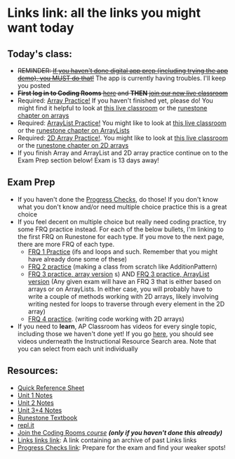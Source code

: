 # Links link: all the links you might want today

## Today's class:
* ~~REMINDER: [If you haven't done digital app prep (including trying the app demo), you MUST do that!](https://apcentral.collegeboard.org/about-ap-2021/updates/digital-exams/download-testing-app)~~ The app is currently having troubles. I'll keep you posted
* ~~**First log in to Coding Rooms** [here](https://app.codingrooms.com) and **THEN** [join our new live classroom](https://app.codingrooms.com/c-join/c/2fvnIP6gCmAg)~~
* Required: [Array Practice!](https://csawesome.runestone.academy/runestone/assignments/doAssignment?assignment_id=67882) If you haven't finished yet, please do! You might find it helpful to look at [this live classroom](https://app.codingrooms.com/c-join/c/2sU6YiD8fCxC) or the [runestone chapter on arrays](https://csawesome.runestone.academy/runestone/books/published/csawesome/Unit6-Arrays/toctree.html)
* Required: [ArrayList Practice!](https://csawesome.runestone.academy/runestone/assignments/doAssignment?assignment_id=68479) You might like to look at [this live classroom](https://app.codingrooms.com/c-join/c/qfPlbysPpkC1) or the [runestone chapter on ArrayLists](https://csawesome.runestone.academy/runestone/books/published/csawesome/Unit7-ArrayList/toctree.html)
* Required: [2D Array Practice!](https://csawesome.runestone.academy/runestone/assignments/doAssignment?assignment_id=68727). You might like to look at [this live classroom](https://app.codingrooms.com/c-join/c/2fvnIP6gCmAg) or the [runestone chapter on 2D arrays](https://csawesome.runestone.academy/runestone/books/published/csawesome/Unit8-2DArray/toctree.html)
* If you finish Array and ArrayList and 2D array practice continue on to the Exam Prep section below! Exam is 13 days away!
## Exam Prep
- If you haven't done the [Progress Checks](https://gist.github.com/mrDonoghue/c653915e0baa63fc2b65a6278dc7a190), do those! If you don't know what you don't know and/or need multiple choice practice this is a great choice
- If you feel decent on multiple choice but really need coding practice, try some FRQ practice instead. For each of the below bullets, I'm linking to the first FRQ on Runestone for each type. If you move to the next page, there are more FRQ of each type.
   - [FRQ 1 Practice](https://csawesome.runestone.academy/runestone/books/published/csawesome/Unit4-Iteration/FRQcalendar.html) (ifs and loops and such. Remember that you might have already done some of these)
   - [FRQ 2 practice](https://csawesome.runestone.academy/runestone/books/published/csawesome/Unit5-Writing-Classes/FRQstepTracker.html) (making a class from scratch like AdditionPattern)
   - [FRQ 3 practice, array version](https://csawesome.runestone.academy/runestone/books/published/csawesome/Unit6-Arrays/topic-6-4-array-algorithms.html) s) AND [FRQ 3 practice, ArrayList version](https://csawesome.runestone.academy/runestone/books/published/csawesome/Unit7-ArrayList/topic-7-4-arraylist-algorithms.html) (Any given exam will have an FRQ 3 that is either based on arrays or on ArrayLists. In either case, you will probably have to write a couple of methods working with 2D arrays, likely involving writing nested for loops to traverse through every element in the 2D array)
   - [FRQ 4 practice](https://csawesome.runestone.academy/runestone/books/published/csawesome/Unit8-2DArray/grayImageA.html). (writing code working with 2D arrays)
- If you need to **learn**, AP Classroom has videos for every single topic, including those we haven't done yet! If you go [here](https://apclassroom.collegeboard.org/8/home), you should see videos underneath the Instructional Resource Search area. Note that you can select from each unit individually


## Resources:
* [Quick Reference Sheet]( https://apcentral.collegeboard.org/pdf/ap-computer-science-a-java-quick-reference.pdf?course=ap-computer-science-a )
* [Unit 1 Notes](https://gist.github.com/mrDonoghue/6f097b0a542598d27c27f7adec5c568c)
* [Unit 2 Notes](https://gist.github.com/mrDonoghue/c66799d9887dddb1d86710d9bade8a14)
* [Unit 3+4 Notes](https://gist.github.com/mrDonoghue/584d61a03c362bd0efad5aaf09d12e5a)
* [Runestone Textbook](https://csawesome.runestone.academy/runestone/books/published/csawesome/index.html)
* [repl.it](https://repl.it/~)
* [Join the Coding Rooms *course*](https://app.codingrooms.com/management/courses/join-by-code/UP8Wz3o1) ***(only if you haven't done this already)***
* [Links links link](https://gist.github.com/mrDonoghue/85c00adcd07a5fa9696e10fdda430578): A link containing an archive of past Links links
* [Progress Checks link](https://gist.github.com/mrDonoghue/de5fe548bfc3c7ff405884a56a2b29bc): Prepare for the exam and find your weaker spots! 
